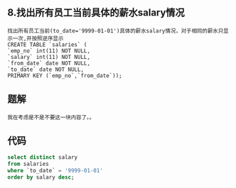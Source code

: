 ## 8.找出所有员工当前具体的薪水salary情况

```
找出所有员工当前(to_date='9999-01-01')具体的薪水salary情况，对于相同的薪水只显示一次,并按照逆序显示
CREATE TABLE `salaries` (
`emp_no` int(11) NOT NULL,
`salary` int(11) NOT NULL,
`from_date` date NOT NULL,
`to_date` date NOT NULL,
PRIMARY KEY (`emp_no`,`from_date`));
```



## 题解

```
我在考虑是不是不要这一块内容了。。
```



## 代码

```sql
select distinct salary 
from salaries 
where `to_date` = '9999-01-01' 
order by salary desc;
```


